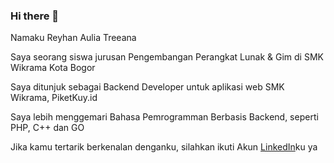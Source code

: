 ### Hi there 👋


Namaku Reyhan Aulia Treeana

Saya seorang siswa jurusan Pengembangan Perangkat Lunak & Gim di SMK Wikrama Kota Bogor

Saya ditunjuk sebagai Backend Developer untuk aplikasi web SMK Wikrama, PiketKuy.id

Saya lebih menggemari Bahasa Pemrogramman Berbasis Backend, seperti PHP, C++ dan GO

Jika kamu tertarik berkenalan denganku, silahkan ikuti Akun [LinkedIn](https://www.linkedin.com/in/reyhan-aulia-treeana-24063a25b/)ku ya
<!--
**eanauul/eanauul** is a ✨ _special_ ✨ repository because its `README.md` (this file) appears on your GitHub profile.

Here are some ideas to get you started:

- 🔭 I’m currently working on ...
- 🌱 I’m currently learning ...
- 👯 I’m looking to collaborate on ...
- 🤔 I’m looking for help with ...
- 💬 Ask me about ...
- 📫 How to reach me: ...
- 😄 Pronouns: ...
- ⚡ Fun fact: ...
-->
